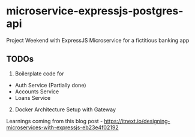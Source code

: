 # microservice-expressjs-postgres-api
Project Weekend with ExpressJS Microservice for a fictitious banking app

## TODOs
1. Boilerplate code for
* Auth Service (Partially done)
* Accounts Service
* Loans Service

2. Docker Architecture Setup with Gateway

Learnings coming from this blog post - https://itnext.io/designing-microservices-with-expressjs-eb23e4f02192